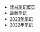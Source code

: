 * [读书笔记概览](/reading-notes/)
* [最新笔记](/reading-notes/latest.md)
* [2023年笔记](/reading-notes/2023.md)
* [2022年笔记](/reading-notes/2022.md)